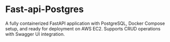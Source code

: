 # Fast-api-Postgres
A fully containerized FastAPI application with PostgreSQL, Docker Compose setup, and ready for deployment on AWS EC2. Supports CRUD operations with Swagger UI integration.
